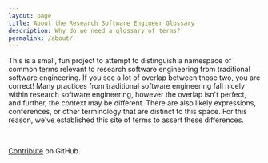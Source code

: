 ```yaml
---
layout: page
title: About the Research Software Engineer Glossary
description: Why do we need a glossary of terms?
permalink: /about/
---
```


This is a small, fun project to attempt to distinguish a namespace of common
terms relevant to research software engineering from traditional software engineering.
If you see a lot of overlap between those two, you are correct! Many practices 
from traditional software engineering fall nicely within research software
engineering, however the overlap isn't perfect, and further, the context 
may be different. There are also likely expressions, conferences, or other
terminology that are distinct to this space. For this reason, we've 
established this site of terms to assert these differences.

<br>

<a href="{{ site.repo }}" target="_blank">Contribute</a> on GitHub.
